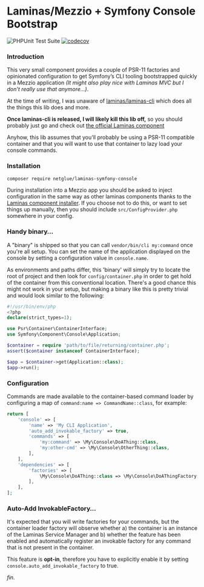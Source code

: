 # Laminas/Mezzio + Symfony Console Bootstrap

![PHPUnit Test Suite](https://github.com/netglue/laminas-symfony-console/workflows/PHPUnit%20Test%20Suite/badge.svg)
[![codecov](https://codecov.io/gh/netglue/laminas-symfony-console/branch/master/graph/badge.svg)](https://codecov.io/gh/netglue/laminas-symfony-console)

### Introduction

This very small component provides a couple of PSR-11 factories and opinionated configuration to get Symfony’s CLI tooling bootstrapped quickly in a Mezzio application _(It might also play nice with Laminas MVC but I don’t really use that anymore…)_.

At the time of writing, I was unaware of [laminas/laminas-cli](https://github.com/laminas/laminas-cli) which does all the things this lib does and more.

**Once laminas-cli is released, I will likely kill this lib off,** so you should probably just go and check out [the official Laminas component](https://github.com/laminas/laminas-cli)

Anyhow, this lib assumes that you'll probably be using a PSR-11 compatible container and that you will want to use that container to lazy load your console commands.

### Installation

```bash
composer require netglue/laminas-symfony-console
```

During installation into a Mezzio app you should be asked to inject configuration in the same way as other laminas components thanks to the [Laminas component installer](https://docs.laminas.dev/laminas-component-installer/). If you choose not to do this, or want to set things up manually, then you should include `src/ConfigProvider.php` somewhere in your config.

### Handy binary…

A "binary" is shipped so that you can call `vendor/bin/cli my:command` once you're all setup. You can set the name of the application displayed on the console by setting a configuration value in `console.name`.

As environments and paths differ, this 'binary' will simply try to locate the root of project and then look for `config/container.php` in order to get hold of the container from this conventional location. There's a good chance this might not work in your setup, but making a binary like this is pretty trivial and would look similar to the following:

```php
#!/usr/bin/env/php
<?php
declare(strict_types=1);

use Psr\Container\ContainerInterface;
use Symfony\Component\Console\Application;

$container = require 'path/to/file/returning/container.php';
assert($container instanceof ContainerInterface);

$app = $container->get(Application::class);
$app->run();

```

### Configuration

Commands are made available to the container-based command loader by configuring a map of `command:name => CommandName::class`, for example:

```php
return [
    'console' => [
        'name' => 'My CLI Application',
        'auto_add_invokable_factory' => true,
        'commands' => [
            'my:command' => \My\Console\DoAThing::class,
            'my:other-cmd' => \My\Console\OtherThing::class,
        ],
    ],
    'dependencies' => [
        'factories' => [
            \My\Console\DoAThing::class => \My\Console\DoAThingFactory::class,
        ],
    ],
];
```

### Auto-Add InvokableFactory…

It's expected that you will write factories for your commands, but the container loader factory will observe whether a) the container is an instance of the Laminas Service Manager and b) whether the feature has been enabled and automatically register an invokable factory for any command that is not present in the container.

This feature is **opt-in**, therefore you have to explicitly enable it by setting `console.auto_add_invokable_factory` to true.

_fin._
